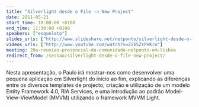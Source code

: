 ```yaml
---
title: "Silverlight desde o File -> New Project"
date: 2011-05-21
start_time: 10:00:00 +0100
end_time: 11:30:00 +0100
speakers: ["esqueleto"]
slides_urls: ["http://www.slideshare.net/netponto/silverlight-desde-o-file-new-project"]
videos_urls: ["http://www.youtube.com/watch?v=Zib5ZsPHKro"]
meeting: 20a-reuniao-presencial-da-comunidade-netponto-em-lisboa
redirect_from: /sessao/silverlight-desde-o-file-new-project/
---
```

Nesta apresentação, o Paulo irá mostrar-nos como desenvolver uma pequena aplicação em Silverlight do início ao fim, explicando as diferenças entre os diversos templates de projecto, criação e utilização de um modelo Entity Framework 4.0, RIA Services, e uma introdução ao padrão Model-View-ViewModel (MVVM) utilizando o framework MVVM Light.

